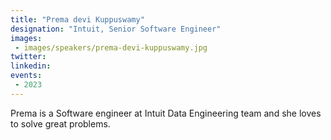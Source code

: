 ```yaml
---
title: "Prema devi Kuppuswamy"
designation: "Intuit, Senior Software Engineer"
images:
 - images/speakers/prema-devi-kuppuswamy.jpg
twitter: 
linkedin: 
events:
 - 2023
---
```


Prema is a Software engineer at Intuit Data Engineering team and she loves to solve great problems.